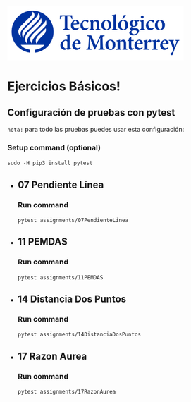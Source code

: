 ![Tec de Monterrey](images/logotecmty.png)
# Ejercicios Básicos!

## Configuración de pruebas con **pytest**

`nota:` para todo las pruebas puedes usar esta configuración:
### Setup command (optional)
```
sudo -H pip3 install pytest
```

- ## 07 Pendiente Línea
    ### Run command
    ```
    pytest assignments/07PendienteLinea
    ```
    
- ## 11 PEMDAS
    ### Run command
    ```
    pytest assignments/11PEMDAS
    ```

- ## 14 Distancia Dos Puntos
    ### Run command
    ```
    pytest assignments/14DistanciaDosPuntos
    ```

- ## 17 Razon Aurea
    ### Run command
    ```
    pytest assignments/17RazonAurea
    ```
    